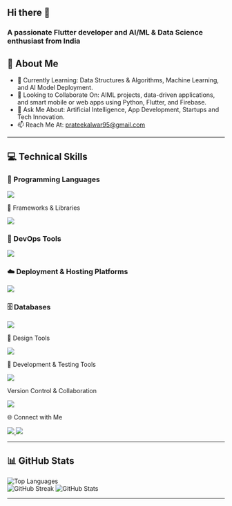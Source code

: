 ## Hi there 👋

### A passionate Flutter developer and AI/ML & Data Science enthusiast from India

## 🚀 About Me
* 🌱 Currently Learning: Data Structures & Algorithms, Machine Learning, and AI Model Deployment.
* 👯 Looking to Collaborate On: AIML projects, data-driven applications, and smart mobile or web apps using Python, Flutter, and Firebase.
* 💬 Ask Me About: Artificial Intelligence, App Development, Startups and Tech Innovation.
* 📫 Reach Me At: prateekalwar95@gmail.com

---
## 💻 Technical Skills

### 🧠 Programming Languages
<p align="">
  <a href="">
    <img src="https://skillicons.dev/icons?i=python,cpp,c,dart,js,css,html," />
  </a>
</p>

🧩 Frameworks & Libraries
<p align="">
  <a href="">
    <img src="https://skillicons.dev/icons?i=flask,fastapi,flutter,sklearn,opencv," />
  </a>
</p>

### 🐚 DevOps Tools  
<!--[![Bash](https://img.shields.io/badge/Bash-4EAA25?logo=gnu-bash&logoColor=white)](#) [![CMD](https://img.shields.io/badge/CMD-0078D6)](#) [![Git](https://img.shields.io/badge/Git-F05032?logo=git&logoColor=fff)](#) [![Docker](https://img.shields.io/badge/Docker-2496ED?logo=docker&logoColor=fff)](#)-->
<p align="">
  <a href="">
    <img src="https://skillicons.dev/icons?i=git,bash,docker," />
  </a>
</p>

### ☁️ Deployment & Hosting Platforms
<p align="">
  <a href="">
    <img src="https://skillicons.dev/icons?i=heroku,vercel,netlify," />
  </a>
</p>

### 🗄️ Databases  
<!--[![MySQL](https://img.shields.io/badge/MySQL-4479A1?logo=mysql&logoColor=fff)](#) [![MongoDB](https://img.shields.io/badge/MongoDB-%234ea94b.svg?logo=mongodb&logoColor=white)](#)-->
<p align="">
  <a href="">
    <img src="https://skillicons.dev/icons?i=mysql,mongodb," />
  </a>
</p>

🎨 Design Tools
<p align="">
  <a href="">
    <img src="https://skillicons.dev/icons?i=figma,ps," />
  </a>
</p>

🧰 Development & Testing Tools
<p align="">
  <a href="">
    <img src="https://skillicons.dev/icons?i=postman,pycharm,androidstudio,arduino,anaconda," />
  </a>
</p>

Version Control & Collaboration
<p align="">
  <a href="">
    <img src="https://skillicons.dev/icons?i=github" />
  </a>
</p>

🌐 Connect with Me
<p align="">
  <a href="mailto:prateekalwar95@gmail.com">
    <img src="https://skillicons.dev/icons?i=gmail" />
  </a>
  <a href="https://discord.com/users/_prtk">
    <img src="https://skillicons.dev/icons?i=discord" />
  </a>
</p>


---

## 📊 GitHub Stats
![Top Languages](https://github-readme-stats.vercel.app/api/top-langs/?username=prateek-kalwar-95&layout=compact&theme=radical)  
![[GitHub Streak](https://github-readme-streak-stats.herokuapp.com?user=prateek-kalwar-95&theme=radical)](https://git.io/streak-stats)
![GitHub Stats](https://github-readme-stats.vercel.app/api?username=prateek-kalwar-95&show_icons=true&theme=radical)


---

